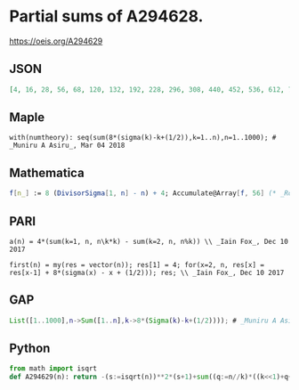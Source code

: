 # Partial sums of A294628\.
https://oeis.org/A294629
## JSON
```JSON
[4, 16, 28, 56, 68, 120, 132, 192, 228, 296, 308, 440, 452, 536, 612, 736, 748, 920, 932, 1112, 1204, 1320, 1332, 1624, 1676, 1808, 1916, 2144, 2156, 2496, 2508, 2760, 2884, 3048, 3156, 3600, 3612, 3792, 3932, 4336, 4348, 4784, 4796, 5120, 5388, 5600, 5612, 6224, 6292, 6640, 6812, 7184, 7196, 7728, 7868, 8384]
```
## Maple
```Maple
with(numtheory): seq(sum(8*(sigma(k)-k+(1/2)),k=1..n),n=1..1000); # _Muniru A Asiru_, Mar 04 2018
```
## Mathematica
```Mathematica
f[n_] := 8 (DivisorSigma[1, n] - n) + 4; Accumulate@Array[f, 56] (* _Robert G. Wilson v_, Dec 12 2017 *)
```
## PARI
```PARI
a(n) = 4*(sum(k=1, n, n\k*k) - sum(k=2, n, n%k)) \\ _Iain Fox_, Dec 10 2017
```
```PARI
first(n) = my(res = vector(n)); res[1] = 4; for(x=2, n, res[x] = res[x-1] + 8*(sigma(x) - x + (1/2))); res; \\ _Iain Fox_, Dec 10 2017
```
## GAP
```GAP
List([1..1000],n->Sum([1..n],k->8*(Sigma(k)-k+(1/2)))); # _Muniru A Asiru_, Mar 04 2018
```
## Python
```Python
from math import isqrt
def A294629(n): return -(s:=isqrt(n))**2*(s+1)+sum((q:=n//k)*((k<<1)+q+1) for k in range(1,s+1))-n**2<<2 # _Chai Wah Wu_, Oct 22 2023
```
